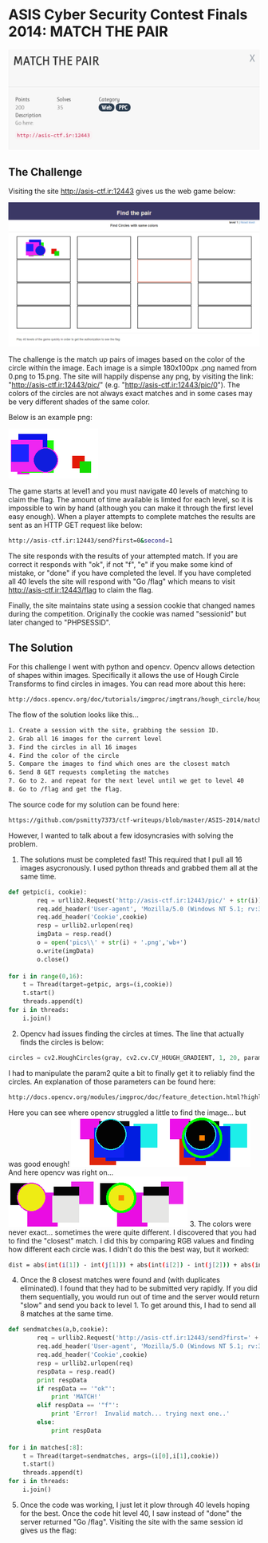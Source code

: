 # ASIS Cyber Security Contest Finals 2014: MATCH THE PAIR

![alt tag](https://raw.githubusercontent.com/psmitty7373/ctf-writeups/master/ASIS-2014/match_the_pair/1.png)

## The Challenge

Visiting the site http://asis-ctf.ir:12443 gives us the web game below:

![alt tag](https://raw.githubusercontent.com/psmitty7373/ctf-writeups/master/ASIS-2014/match_the_pair/2.png)

The challenge is the match up pairs of images based on the color of the circle within the image.  Each image is a simple 180x100px .png named from 0.png to 15.png.  The site will happily dispense any png, by visiting the link: "http://asis-ctf.ir:12443/pic/<number of image>" (e.g. "http://asis-ctf.ir:12443/pic/0").  The colors of the circles are not always exact matches and in some cases may be very different shades of the same color.

Below is an example png:

![alt tag](https://raw.githubusercontent.com/psmitty7373/ctf-writeups/master/ASIS-2014/match_the_pair/3-0.png)

The game starts at level1 and you must navigate 40 levels of matching to claim the flag.  The amount of time available is limted for each level, so it is impossible to win by hand (although you can make it through the first level easy enough).  When a player attempts to complete matches the results are sent as an HTTP GET request like below:

```bash
http://asis-ctf.ir:12443/send?first=0&second=1
```

The site responds with the results of your attempted match.  If you are correct it responds with "ok", if not "f", "e" if you make some kind of mistake, or "done" if you have completed the level.  If you have completed all 40 levels the site will respond with "Go \/flag" which means to visit http://asis-ctf.ir:12443/flag to claim the flag.

Finally, the site maintains state using a session cookie that changed names during the competition.  Originally the cookie was named "sessionid" but later changed to "PHPSESSID".

## The Solution

For this challenge I went with python and opencv.  Opencv allows detection of shapes within images.  Specifically it allows the use of Hough Circle Transforms to find circles in images.  You can read more about this here:

```bash
http://docs.opencv.org/doc/tutorials/imgproc/imgtrans/hough_circle/hough_circle.html
```

The flow of the solution looks like this...

```bash
1. Create a session with the site, grabbing the session ID.
2. Grab all 16 images for the current level
3. Find the circles in all 16 images
4. Find the color of the circle
5. Compare the images to find which ones are the closest match
6. Send 8 GET requests completing the matches
7. Go to 2. and repeat for the next level until we get to level 40
8. Go to /flag and get the flag.
```

The source code for my solution can be found here:

```bash
https://github.com/psmitty7373/ctf-writeups/blob/master/ASIS-2014/match_the_pair/circles.py
```

However, I wanted to talk about a few idosyncrasies with solving the problem.

1. The solutions must be completed fast!  This required that I pull all 16 images asycronously.  I used python threads and grabbed them all at the same time.
```python
def getpic(i, cookie):
        req = urllib2.Request('http://asis-ctf.ir:12443/pic/' + str(i))
        req.add_header('User-agent', 'Mozilla/5.0 (Windows NT 5.1; rv:31.0) Gecko/20100101 Firefox/31.0')
        req.add_header('Cookie',cookie)
        resp = urllib2.urlopen(req)
        imgData = resp.read()
        o = open('pics\\' + str(i) + '.png','wb+')
        o.write(imgData)
        o.close()

for i in range(0,16):
    t = Thread(target=getpic, args=(i,cookie))
    t.start()
    threads.append(t)
for i in threads:
    i.join()
```    
2. Opencv had issues finding the circles at times.  The line that actually finds the circles is below:
```python
circles = cv2.HoughCircles(gray, cv2.cv.CV_HOUGH_GRADIENT, 1, 20, param1=50, param2=15, minRadius=0,maxRadius=0)
```
I had to manipulate the param2 quite a bit to finally get it to reliably find the circles.  An explanation of those parameters can be found here:
```bash
http://docs.opencv.org/modules/imgproc/doc/feature_detection.html?highlight=houghcircles#houghcircles
```
Here you can see where opencv struggled a little to find the image... but was good enough!
![alt tag](https://raw.githubusercontent.com/psmitty7373/ctf-writeups/master/ASIS-2014/match_the_pair/1out.png)
And here opencv was right on...
![alt tag](https://raw.githubusercontent.com/psmitty7373/ctf-writeups/master/ASIS-2014/match_the_pair/pics/3out.png)
3. The colors were never exact... sometimes the were quite different.  I discovered that you had to find the "closest" match.  I did this by comparing RGB values and finding how different each circle was.  I didn't do this the best way, but it worked:
```bash
dist = abs(int(i[1]) - int(j[1])) + abs(int(i[2]) - int(j[2])) + abs(int(i[3]) - int(j[3]))
```
4. Once the 8 closest matches were found and (with duplicates eliminated).  I found that they had to be submitted very rapidly.  If you did them sequentially, you would run out of time and the server would return "slow" and send you back to level 1.  To get around this, I had to send all 8 matches at the same time.
```python
def sendmatches(a,b,cookie):
        req = urllib2.Request('http://asis-ctf.ir:12443/send?first=' + str(a) + '&second=' + str(b))
        req.add_header('User-agent', 'Mozilla/5.0 (Windows NT 5.1; rv:31.0) Gecko/20100101 Firefox/31.0')
        req.add_header('Cookie',cookie)
        resp = urllib2.urlopen(req)
        respData = resp.read()
        print respData
        if respData == '"ok"':
            print 'MATCH!'
        elif respData == '"f"':
            print 'Error!  Invalid match... trying next one..'
        else:
            print respData
            
for i in matches[:8]:
    t = Thread(target=sendmatches, args=(i[0],i[1],cookie))
    t.start()
    threads.append(t)
for i in threads:
    i.join()
```
5. Once the code was working, I just let it plow through 40 levels hoping for the best.  Once the code hit level 40, I saw instead of "done" the server returned "Go \/flag".  Visiting the site with the same session id gives us the flag:

